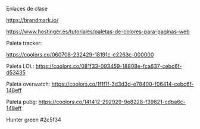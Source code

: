 Enlaces de clase

https://brandmark.io/

https://www.hostinger.es/tutoriales/paletas-de-colores-para-paginas-web

Paleta tracker:

https://coolors.co/060708-232429-18191c-e2263c-000000

Paleta LOL:
https://coolors.co/081f33-093459-18808e-fca637-cebc6f-d53435

Paleta overwatch:
https://coolors.co/1f1f1f-3d3d3d-e78400-f06414-cebc6f-148eff

Paleta pubg:
https://coolors.co/141412-292929-9e8228-f39821-cdba6c-148eff

Hunter green #2c5f34
